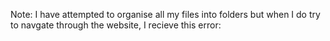 Note: I have attempted to organise all my files into folders but when I do try to navgate through the website, I recieve this error:
